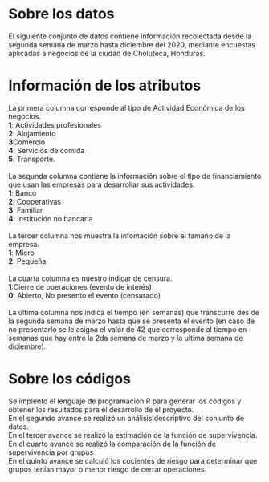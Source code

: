 # Sobre los datos

El siguiente conjunto de datos contiene información recolectada desde la segunda semana de marzo hasta diciembre del 2020, mediante encuestas aplicadas a negocios de la ciudad de Choluteca, Honduras. 

# Información de los  atributos
La primera columna corresponde al tipo de Actividad Económica de los negocios.
<br/><b>1</b>: Actividades profesionales <br/><b>2</b>: Alojamiento<br/>
<b>3</b>Comercio <br/> <b>4</b>: Servicios de comida <br/> <b>5</b>: Transporte.
<br/><br/> La segunda columna contiene la información sobre el tipo de financiamiento que usan las empresas para desarrollar sus actividades.
<br/> <b>1</b>: Banco <br/><b>2</b>: Cooperativas <br/> <b>3</b>: Familiar <br/> <b>4</b>: Institución no bancaria
<br/><br/> La tercer columna nos muestra la infomación sobre el tamaño de la empresa.
<br/> <b>1</b>: Micro <br/> <b>2</b>: Pequeña
<br/><br/>La cuarta columna es nuestro indicar de censura. <br/><b>1</b>:Cierre de operaciones (evento de interés) <br/> <b>0</b>: Abierto, No presento el evento (censurado)
<br/><br/> La última columna nos indica el tiempo (en semanas) que transcurre des de la segunda semana de marzo hasta que se presenta el evento (en caso de no presentarlo se le asigna el valor de 42 que corresponde al tiempo en semanas que hay entre la 2da semana de marzo y la ultima semana de diciembre).

# Sobre los códigos 

Se implento el lenguaje de programación R para generar los códigos y obtener los resultados para el desarrollo de el proyecto.
<br/>En el segundo avance se realizó un análisis descriptivo del conjunto de datos.
<br/>En el tercer avance se realizó la estimación de la función de supervivencia.
<br/>En el cuarto avance se realizó la comparación de la función de supervivencia por grupos
<br/>En el quinto avance se calculó los cocientes de riesgo para determinar que grupos tenían mayor o menor riesgo de cerrar operaciones. 
